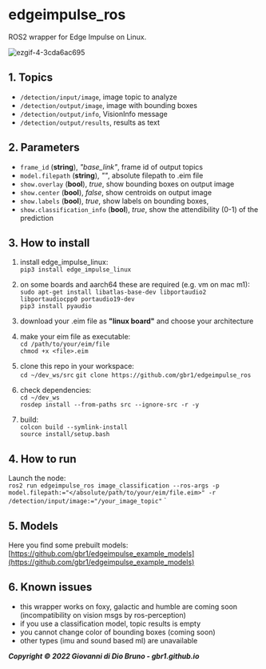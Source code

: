 # edgeimpulse_ros

ROS2 wrapper for Edge Impulse on Linux.

![ezgif-4-3cda6ac695](https://user-images.githubusercontent.com/9216366/193153736-fccd9451-2277-42f2-8141-6027a10f0245.gif)


## 1. Topics

- `/detection/input/image`, image topic to analyze
- `/detection/output/image`, image with bounding boxes
- `/detection/output/info`, VisionInfo message
- `/detection/output/results`, results as text

## 2. Parameters

- `frame_id` (**string**), _"base_link"_, frame id of output topics
- `model.filepath` (**string**), _""_, absolute filepath to .eim file
- `show.overlay` (**bool**), _true_, show bounding boxes on output image
- `show.center` (**bool**), _false_, show centroids on output image
- `show.labels` (**bool**), _true_, show labels on bounding boxes,
- `show.classification_info` (**bool**), _true_, show the attendibility (0-1) of the prediction


## 3. How to install

1. install edge_impulse_linux: <br>
    `pip3 install edge_impulse_linux`

2. on some boards and aarch64 these are required (e.g. vm on mac m1): <br>
    `sudo apt-get install libatlas-base-dev libportaudio2 libportaudiocpp0 portaudio19-dev` <br>
    `pip3 install pyaudio` <br>

3. download your .eim file as **"linux board"** and choose your architecture

4. make your eim file as executable: <br>
    `cd /path/to/your/eim/file` <br>
    `chmod +x <file>.eim` <br>

5. clone this repo in your workspace: <br>
    `cd ~/dev_ws/src`
    `git clone https://github.com/gbr1/edgeimpulse_ros`

6. check dependencies: <br>
    `cd ~/dev_ws` <br>
    `rosdep install --from-paths src --ignore-src -r -y` <br>

7. build: <br>
    `colcon build --symlink-install` <br>
    `source install/setup.bash` <br>


## 4.  How to run

Launch the node: <br>
    `ros2 run edgeimpulse_ros image_classification --ros-args -p model.filepath:="</absolute/path/to/your/eim/file.eim>" -r /detection/input/image:="/your_image_topic"`
` <br>

## 5. Models

Here you find some prebuilt models: [https://github.com/gbr1/edgeimpulse_example_models](https://github.com/gbr1/edgeimpulse_example_models)

## 6. Known issues

- this wrapper works on foxy, galactic and humble are coming soon (incompatibility on vision msgs by ros-perception)
- if you use a classification model, topic results is empty
- you cannot change color of bounding boxes (coming soon)
- other types (imu and sound based ml) are unavailable



***Copyright © 2022 Giovanni di Dio Bruno - gbr1.github.io***



    

